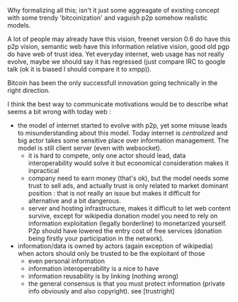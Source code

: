 [hm]: # (+++)
[hm]: # (date = "2015-05-30T12:43:26+01:00")
[hm]: # (draft = true)
[hm]: # (title = "Motivation behind striple formalism")
[hm]: # (+++)



Why formalizing all this; isn't it just some aggreagate of existing concept with some trendy 'bitcoinization' and vaguish p2p somehow realistic models.

A lot of people may already have this vision, freenet version 0.6 do have this p2p vision, semantic web have this information relative vision, good old pgp do have web of trust idea. Yet everyday internet, web usage has not really evolve, maybe we should say it has regressed (just compare IRC to google talk (ok it is biased I should compare it to xmpp)).

Bitcoin has been the only successfull innovation going technically in the right direction.

I think the best way to communicate motivations would be to describe what seems a bit wrong with today web :

* the model of internet started to evolve with p2p, yet some misuse leads to misunderstanding about this model. Today internet is *centralized* and big actor takes some sensitive place over information management. The model is still client server (even with websocket).
  - it is hard to compete, only one actor should lead, data interoperability would solve it but economical consideration makes it inpractical
  - company need to earn money (that's ok), but the model needs some trust to sell ads, and actually trust is only related to market dominant position : that is not really an issue but makes it difficult for alternative and a bit dangerous.
  - server and hosting infrastructure, makes it difficult to let web content survive, except for wikipedia donation model you need to rely on information exploitation (legally borderline) to monetarized yourself. P2p should have lowered the entry cost of free services (donation being firstly your participation in the network).
* information/data is owned by actors (again exception of wikipedia) when actors should only be trusted to be the exploitant of those
  - even personal information
  - information interoperrability is a nice to have
  - information reusability is by linking (nothing wrong)
  - the general consensus is that you must protect information (private info obviously and also copyright). see [trustright]

